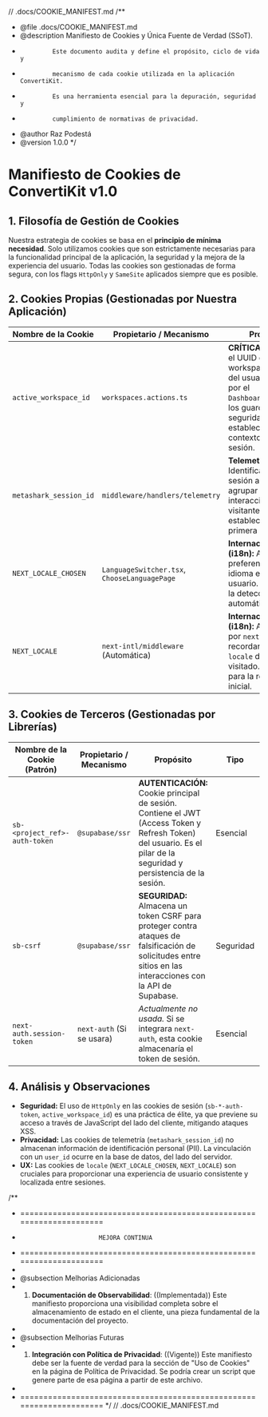 // .docs/COOKIE_MANIFEST.md
/**
 * @file .docs/COOKIE_MANIFEST.md
 * @description Manifiesto de Cookies y Única Fuente de Verdad (SSoT).
 *              Este documento audita y define el propósito, ciclo de vida y
 *              mecanismo de cada cookie utilizada en la aplicación ConvertiKit.
 *              Es una herramienta esencial para la depuración, seguridad y
 *              cumplimiento de normativas de privacidad.
 * @author Raz Podestá
 * @version 1.0.0
 */

# Manifiesto de Cookies de ConvertiKit v1.0

## 1. Filosofía de Gestión de Cookies

Nuestra estrategia de cookies se basa en el **principio de mínima necesidad**. Solo utilizamos cookies que son estrictamente necesarias para la funcionalidad principal de la aplicación, la seguridad y la mejora de la experiencia del usuario. Todas las cookies son gestionadas de forma segura, con los flags `HttpOnly` y `SameSite` aplicados siempre que es posible.

## 2. Cookies Propias (Gestionadas por Nuestra Aplicación)

| Nombre de la Cookie     | Propietario / Mecanismo                | Propósito                                                                                                                              | Tipo        | `HttpOnly` | `SameSite` | Duración         |
| ----------------------- | -------------------------------------- | -------------------------------------------------------------------------------------------------------------------------------------- | ----------- | ---------- | ---------- | ---------------- |
| `active_workspace_id`   | `workspaces.actions.ts`                | **CRÍTICA:** Almacena el UUID del workspace activo del usuario. Es leída por el `DashboardLayout` y los guardianes de seguridad para establecer el contexto de la sesión. | Funcional   | ✅ Sí      | `Lax`      | Sesión           |
| `metashark_session_id`  | `middleware/handlers/telemetry`        | **Telemetría:** Identificador de sesión anónimo para agrupar las interacciones de un visitante. Se establece en la primera visita.         | Analítica   | ✅ Sí      | `Lax`      | 1 Año            |
| `NEXT_LOCALE_CHOSEN`    | `LanguageSwitcher.tsx`, `ChooseLanguagePage` | **Internacionalización (i18n):** Almacena la preferencia de idioma explícita del usuario. Sobrescribe la detección automática.         | Preferencia | ❌ No      | `Lax`      | 1 Año            |
| `NEXT_LOCALE`           | `next-intl/middleware` (Automática)    | **Internacionalización (i18n):** Almacenada por `next-intl` para recordar el último `locale` detectado o visitado. Utilizada para la redirección inicial. | Funcional   | ❌ No      | `Lax`      | Sesión / Persist. |

## 3. Cookies de Terceros (Gestionadas por Librerías)

| Nombre de la Cookie (Patrón) | Propietario / Mecanismo        | Propósito                                                                                                                                                                         | Tipo      | `HttpOnly` | `SameSite` | Duración         |
| ---------------------------- | ------------------------------ | --------------------------------------------------------------------------------------------------------------------------------------------------------------------------------- | --------- | ---------- | ---------- | ---------------- |
| `sb-<project_ref>-auth-token`| `@supabase/ssr`                | **AUTENTICACIÓN:** Cookie principal de sesión. Contiene el JWT (Access Token y Refresh Token) del usuario. Es el pilar de la seguridad y persistencia de la sesión.                     | Esencial  | ✅ Sí      | `Lax`      | Config. Supabase |
| `sb-csrf`                    | `@supabase/ssr`                | **SEGURIDAD:** Almacena un token CSRF para proteger contra ataques de falsificación de solicitudes entre sitios en las interacciones con la API de Supabase.                             | Seguridad | ✅ Sí      | `Strict`   | Sesión           |
| `next-auth.session-token`    | `next-auth` (Si se usara)      | *Actualmente no usada.* Si se integrara `next-auth`, esta cookie almacenaría el token de sesión.                                                                                     | Esencial  | ✅ Sí      | `Lax`      | Config. NextAuth |

## 4. Análisis y Observaciones

*   **Seguridad:** El uso de `HttpOnly` en las cookies de sesión (`sb-*-auth-token`, `active_workspace_id`) es una práctica de élite, ya que previene su acceso a través de JavaScript del lado del cliente, mitigando ataques XSS.
*   **Privacidad:** Las cookies de telemetría (`metashark_session_id`) no almacenan información de identificación personal (PII). La vinculación con un `user_id` ocurre en la base de datos, del lado del servidor.
*   **UX:** Las cookies de `locale` (`NEXT_LOCALE_CHOSEN`, `NEXT_LOCALE`) son cruciales para proporcionar una experiencia de usuario consistente y localizada entre sesiones.

/**
 * =====================================================================
 *                           MEJORA CONTINUA
 * =====================================================================
 *
 * @subsection Melhorias Adicionadas
 * 1. **Documentación de Observabilidad**: ((Implementada)) Este manifiesto proporciona una visibilidad completa sobre el almacenamiento de estado en el cliente, una pieza fundamental de la documentación del proyecto.
 *
 * @subsection Melhorias Futuras
 * 1. **Integración con Política de Privacidad**: ((Vigente)) Este manifiesto debe ser la fuente de verdad para la sección de "Uso de Cookies" en la página de Política de Privacidad. Se podría crear un script que genere parte de esa página a partir de este archivo.
 *
 * =====================================================================
 */
// .docs/COOKIE_MANIFEST.md